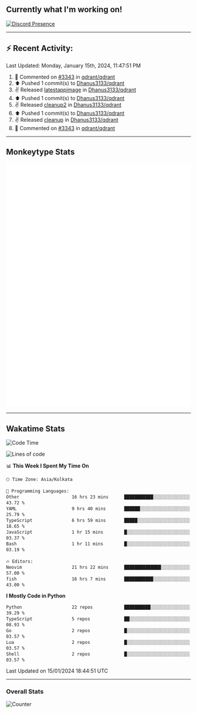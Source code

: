 ## Currently what I'm working on!
[![Discord Presence](https://lanyard.cnrad.dev/api/534981034400284712)](https://discord.com/users/534981034400284712)

---

## :zap: Recent Activity:
<!--RECENT_ACTIVITY:last_update-->
Last Updated: Monday, January 15th, 2024, 11:47:51 PM
<!--RECENT_ACTIVITY:last_update_end-->
<!--RECENT_ACTIVITY:start-->
1. 💬 Commented on [#3343](https://github.com/qdrant/qdrant/pull/3343#discussion_r1452550144) in [qdrant/qdrant](https://github.com/qdrant/qdrant)<br>
2. ⬆️ Pushed 1 commit(s) to [Dhanus3133/qdrant](https://github.com/Dhanus3133/qdrant)<br>
3. ✌️ Released [latestappimage](https://github.com/Dhanus3133/qdrant/releases/tag/latestappimage) in [Dhanus3133/qdrant](https://github.com/Dhanus3133/qdrant)<br>
4. ⬆️ Pushed 1 commit(s) to [Dhanus3133/qdrant](https://github.com/Dhanus3133/qdrant)<br>
5. ✌️ Released [cleanup2](https://github.com/Dhanus3133/qdrant/releases/tag/cleanup2) in [Dhanus3133/qdrant](https://github.com/Dhanus3133/qdrant)<br>
6. ⬆️ Pushed 1 commit(s) to [Dhanus3133/qdrant](https://github.com/Dhanus3133/qdrant)<br>
7. ✌️ Released [cleanup](https://github.com/Dhanus3133/qdrant/releases/tag/cleanup) in [Dhanus3133/qdrant](https://github.com/Dhanus3133/qdrant)<br>
8. 💬 Commented on [#3343](https://github.com/qdrant/qdrant/pull/3343#discussion_r1452445360) in [qdrant/qdrant](https://github.com/qdrant/qdrant)<br>
<!--RECENT_ACTIVITY:end-->

---

## Monkeytype Stats
<a href="https://monkeytype.com/profile/dhanus">
  <img src="https://raw.githubusercontent.com/Dhanus3133/Dhanus3133/monkeytype/monkeytype-pb.svg" alt="Monkeytype Profile" />
</a>

---

## Wakatime Stats
<!--START_SECTION:waka-->
![Code Time](http://img.shields.io/badge/Code%20Time-1%2C588%20hrs%2034%20mins-blue)

![Lines of code](https://img.shields.io/badge/From%20Hello%20World%20I%27ve%20Written-4.8%20million%20lines%20of%20code-blue)

📊 **This Week I Spent My Time On** 

```text
🕑︎ Time Zone: Asia/Kolkata

💬 Programming Languages: 
Other                    16 hrs 23 mins      ███████████░░░░░░░░░░░░░░   43.72 % 
YAML                     9 hrs 40 mins       ██████░░░░░░░░░░░░░░░░░░░   25.79 % 
TypeScript               6 hrs 59 mins       █████░░░░░░░░░░░░░░░░░░░░   18.65 % 
JavaScript               1 hr 15 mins        █░░░░░░░░░░░░░░░░░░░░░░░░   03.37 % 
Bash                     1 hr 11 mins        █░░░░░░░░░░░░░░░░░░░░░░░░   03.19 % 

🔥 Editors: 
Neovim                   21 hrs 22 mins      ██████████████░░░░░░░░░░░   57.00 % 
fish                     16 hrs 7 mins       ███████████░░░░░░░░░░░░░░   43.00 % 
```

**I Mostly Code in Python** 

```text
Python                   22 repos            ██████████░░░░░░░░░░░░░░░   39.29 % 
TypeScript               5 repos             ██░░░░░░░░░░░░░░░░░░░░░░░   08.93 % 
Go                       2 repos             █░░░░░░░░░░░░░░░░░░░░░░░░   03.57 % 
Lua                      2 repos             █░░░░░░░░░░░░░░░░░░░░░░░░   03.57 % 
Shell                    2 repos             █░░░░░░░░░░░░░░░░░░░░░░░░   03.57 % 
```




 Last Updated on 15/01/2024 18:44:51 UTC
<!--END_SECTION:waka-->
---

### Overall Stats

<img src="https://moe-counter.glitch.me/get/@Dhanus3133?theme=asoul" alt="Counter" />
